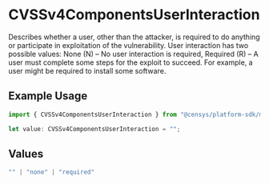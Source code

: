 # CVSSv4ComponentsUserInteraction

Describes whether a user, other than the attacker, is required to do anything or participate in exploitation of the vulnerability. User interaction has two possible values: None (N) – No user interaction is required, Required (R) – A user must complete some steps for the exploit to succeed. For example, a user might be required to install some software.

## Example Usage

```typescript
import { CVSSv4ComponentsUserInteraction } from "@censys/platform-sdk/models/components";

let value: CVSSv4ComponentsUserInteraction = "";
```

## Values

```typescript
"" | "none" | "required"
```